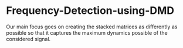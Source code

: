 # Frequency-Detection-using-DMD
Our main focus goes on creating the stacked matrices as differently as possible so that it captures the maximum dynamics possible of the considered signal.
